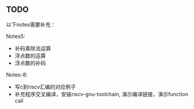 
## TODO
以下notes需要补充：

Notes5:
- 补码乘除法运算
- 浮点数的运算
- 浮点数的补码

Notes-8:
- 写c到riscv汇编的对应例子  
- 补充程序交叉编译，安装riscv-gnu-toolchain, 演示编译链接，演示function call